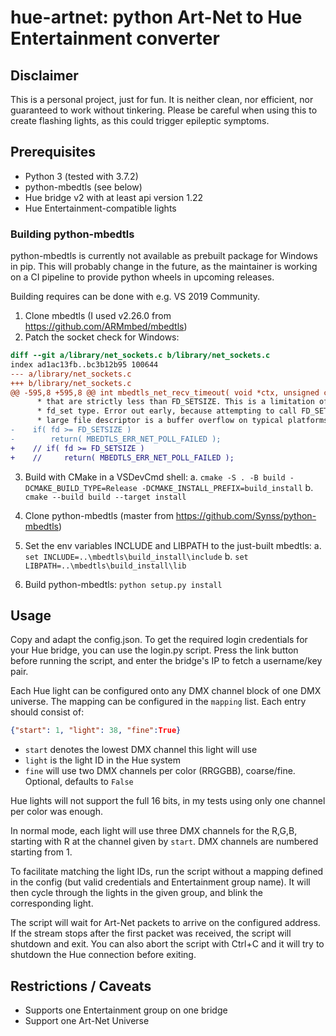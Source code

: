 # hue-artnet: python Art-Net to Hue Entertainment converter

## Disclaimer

This is a personal project, just for fun. It is neither clean, nor efficient, nor guaranteed to work without tinkering.
Please be careful when using this to create flashing lights, as this could trigger epileptic symptoms.

## Prerequisites

- Python 3 (tested with 3.7.2)
- python-mbedtls (see below)
- Hue bridge v2 with at least api version 1.22
- Hue Entertainment-compatible lights

### Building python-mbedtls

python-mbedtls is currently not available as prebuilt package for Windows in pip.
This will probably change in the future, as the maintainer is working on a CI pipeline to provide python wheels
in upcoming releases.

Building requires can be done with e.g. VS 2019 Community.
1. Clone mbedtls (I used v2.26.0 from https://github.com/ARMmbed/mbedtls)
2. Patch the socket check for Windows:

```diff
diff --git a/library/net_sockets.c b/library/net_sockets.c
index ad1ac13fb..bc3b12b95 100644
--- a/library/net_sockets.c
+++ b/library/net_sockets.c
@@ -595,8 +595,8 @@ int mbedtls_net_recv_timeout( void *ctx, unsigned char *buf,
      * that are strictly less than FD_SETSIZE. This is a limitation of the
      * fd_set type. Error out early, because attempting to call FD_SET on a
      * large file descriptor is a buffer overflow on typical platforms. */
-    if( fd >= FD_SETSIZE )
-        return( MBEDTLS_ERR_NET_POLL_FAILED );
+    // if( fd >= FD_SETSIZE )
+    //     return( MBEDTLS_ERR_NET_POLL_FAILED );
```

3. Build with CMake in a VSDevCmd shell: 
  a. `cmake -S . -B build -DCMAKE_BUILD_TYPE=Release -DCMAKE_INSTALL_PREFIX=build_install`
  b. `cmake --build build --target install`

4. Clone python-mbedtls (master from https://github.com/Synss/python-mbedtls)
5. Set the env variables INCLUDE and LIBPATH to the just-built mbedtls:
  a. `set INCLUDE=..\mbedtls\build_install\include`
  b. `set LIBPATH=..\mbedtls\build_install\lib`
6. Build python-mbedtls: `python setup.py install`


## Usage

Copy and adapt the config.json.
To get the required login credentials for your Hue bridge, you can use the login.py script.
Press the link button before running the script, and enter the bridge's IP to fetch a username/key pair.

Each Hue light can be configured onto any DMX channel block of one DMX universe. The mapping can be configured in the
`mapping` list. Each entry should consist of:

```json
{"start": 1, "light": 38, "fine":True}
```

- `start` denotes the lowest DMX channel this light will use
- `light` is the light ID in the Hue system
- `fine` will use two DMX channels per color (RRGGBB), coarse/fine. Optional, defaults to `False`

Hue lights will not support the full 16 bits, in my tests using only one channel per color was enough.

In normal mode, each light will use three DMX channels for the R,G,B, starting with R at the channel given by `start`.
DMX channels are numbered starting from 1.

To facilitate matching the light IDs, run the script without a mapping defined in the config (but valid credentials and
Entertainment group name). It will then cycle through the lights in the given group, and blink the corresponding light.

The script will wait for Art-Net packets to arrive on the configured address. If the stream stops after the first
packet was received, the script will shutdown and exit. You can also abort the script with Ctrl+C and it will try to
shutdown the Hue connection before exiting.

## Restrictions / Caveats

- Supports one Entertainment group on one bridge
- Support one Art-Net Universe
